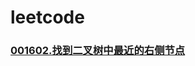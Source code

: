 # leetcode

### []()
### [001602.找到二叉树中最近的右侧节点](https://github.com/vjudge/leetcode/tree/master/001601-001800/001602.找到二叉树中最近的右侧节点)
### []()
### []()
### []()
